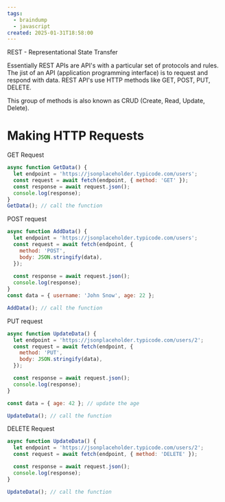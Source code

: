 ```yaml
---
tags:
  - braindump
  - javascript
created: 2025-01-31T18:58:00
---
```

REST - Representational State Transfer 

Essentially REST APIs are API's with a particular set of protocols and rules. The jist of an API (application programming interface) is to request and respond with data. REST API's use HTTP methods like GET, POST, PUT, DELETE.

This group of methods is also known as CRUD (Create, Read, Update, Delete).

# Making HTTP Requests 

GET Request
```javascript
async function GetData() {
  let endpoint = 'https://jsonplaceholder.typicode.com/users';
  const request = await fetch(endpoint, { method: 'GET' });
  const response = await request.json();
  console.log(response);
}
GetData(); // call the function
```
POST request
```javascript
async function AddData() {
  let endpoint = 'https://jsonplaceholder.typicode.com/users';
  const request = await fetch(endpoint, {
    method: 'POST',
    body: JSON.stringify(data),
  });
  
  const response = await request.json();
  console.log(response);
}
const data = { username: 'John Snow', age: 22 };

AddData(); // call the function
```
PUT request
```javascript
async function UpdateData() {
  let endpoint = 'https://jsonplaceholder.typicode.com/users/2';
  const request = await fetch(endpoint, {
    method: 'PUT',
    body: JSON.stringify(data),
  });

  const response = await request.json();
  console.log(response);
}

const data = { age: 42 }; // update the age

UpdateData(); // call the function
```
DELETE Request
```javascript
async function UpdateData() {
  let endpoint = 'https://jsonplaceholder.typicode.com/users/2';
  const request = await fetch(endpoint, { method: 'DELETE' });

  const response = await request.json();
  console.log(response);
}

UpdateData(); // call the function
```